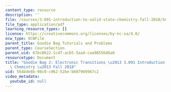 ```yaml
---
content_type: resource
description: ''
file: /courses/3-091-introduction-to-solid-state-chemistry-fall-2018/564bde8b98c0c96252beb607969967c2_MIT3_091F18_GB2.pdf
file_type: application/pdf
learning_resource_types: []
license: https://creativecommons.org/licenses/by-nc-sa/4.0/
ocw_type: OCWFile
parent_title: Goodie Bag Tutorials and Problems
parent_type: CourseSection
parent_uid: 67bc8622-1cd7-acb5-5aa4-caa98556d6a0
resourcetype: Document
title: "Goodie Bag 2: Electronic Transitions \u2013 3.091 Introduction to Solid-State\
  \ Chemistry \u2013 Fall 2018"
uid: 564bde8b-98c0-c962-52be-b607969967c2
video_metadata:
  youtube_id: null
---
```

